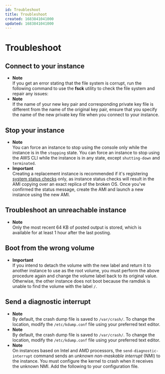```yaml
---
id: Troubleshoot
title: Troubleshoot
created: 1683841041000
updated: 1683841041000
---
```

# Troubleshoot
## Connect to your instance

- **Note**  
If you get an error stating that the file system is corrupt, run the following command to use the **fsck** utility to check the file system and repair any issues:
- **Note**  
If the name of your new key pair and corresponding private key file is different from the name of the original key pair, ensure that you specify the name of the new private key file when you connect to your instance\.


## Stop your instance

- **Note**  
You can force an instance to stop using the console only while the instance is in the `stopping` state\. You can force an instance to stop using the AWS CLI while the instance is in any state, except `shutting-down` and `terminated`\.
- **Important**  
Creating a replacement instance is recommended if it's registering [system status checks](monitoring-instances-status-check.md) only, as instance status checks will result in the AMI copying over an exact replica of the broken OS\. Once you've confirmed the status message, create the AMI and launch a new instance using the new AMI\.


## Troubleshoot an unreachable instance

- **Note**  
Only the most recent 64 KB of posted output is stored, which is available for at least 1 hour after the last posting\.


## Boot from the wrong volume

- **Important**  
If you intend to detach the volume with the new label and return it to another instance to use as the root volume, you must perform the above procedure again and change the volume label back to its original value\. Otherwise, the other instance does not boot because the ramdisk is unable to find the volume with the label `/`\.


## Send a diagnostic interrupt

- **Note**  
By default, the crash dump file is saved to `/var/crash/`\. To change the location, modify the `/etc/kdump.conf` file using your preferred text editor\.
- **Note**  
By default, the crash dump file is saved to `/var/crash/`\. To change the location, modify the `/etc/kdump.conf` file using your preferred text editor\.
- **Note**  
On instances based on Intel and AMD processors, the `send-diagnostic-interrupt` command sends an *unknown non\-maskable interrupt* \(NMI\) to the instance\. You must configure the kernel to crash when it receives the unknown NMI\. Add the following to your configuration file\.

